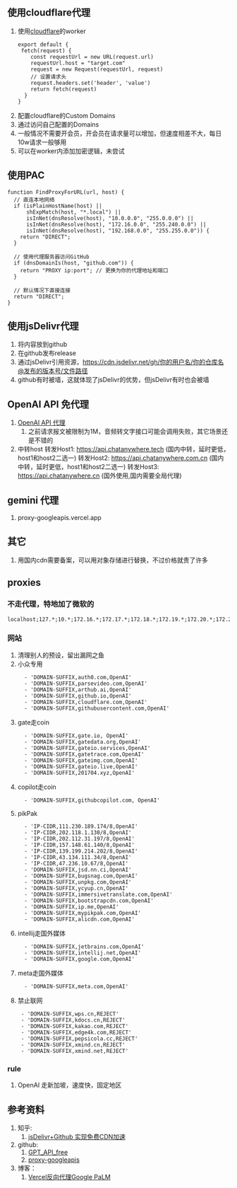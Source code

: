 ## 使用cloudflare代理
1. 使用[cloudflare](https://dash.cloudflare.com/login)的worker
   ```
   export default {
    fetch(request) {
       const requestUrl = new URL(request.url)
       requestUrl.host = "target.com"
       request = new Request(requestUrl, request)
       // 设置请求头
       request.headers.set('header', 'value')
       return fetch(request)
     }
   }
   ```
2. 配置cloudflare的Custom Domains
3. 通过访问自己配置的Domains
4. 一般情况不需要开会员，开会员在请求量可以增加，但速度相差不大，每日10w请求一般够用
5. 可以在worker内添加加密逻辑，未尝试

## 使用PAC
   ```
   function FindProxyForURL(url, host) {
     // 直连本地网络
     if (isPlainHostName(host) ||
         shExpMatch(host, "*.local") ||
         isInNet(dnsResolve(host), "10.0.0.0", "255.0.0.0") ||
         isInNet(dnsResolve(host), "172.16.0.0", "255.240.0.0") ||
         isInNet(dnsResolve(host), "192.168.0.0", "255.255.0.0")) {
       return "DIRECT";
     }
   
     // 使用代理服务器访问GitHub
     if (dnsDomainIs(host, "github.com")) {
       return "PROXY ip:port"; // 更换为你的代理地址和端口
     }
   
     // 默认情况下直接连接
     return "DIRECT";
   }
   ```

## 使用jsDelivr代理
1. 将内容放到github
2. 在github发布release
3. 通过jsDelivr引用资源，https://cdn.jsdelivr.net/gh/你的用户名/你的仓库名@发布的版本号/文件路径
4. github有时被墙，这就体现了jsDelivr的优势，但jsDelivr有时也会被墙

## OpenAI API 免代理
1. [OpenAI API 代理](https://www.openai-proxy.com/)
   1. 之前请求报文被限制为1M，音频转文字接口可能会调用失败，其它场景还是不错的
2. 中转host
   转发Host1: https://api.chatanywhere.tech (国内中转，延时更低，host1和host2二选一)
   转发Host2: https://api.chatanywhere.com.cn (国内中转，延时更低，host1和host2二选一)
   转发Host3: https://api.chatanywhere.cn (国外使用,国内需要全局代理)

## gemini 代理
1. proxy-googleapis.vercel.app

## 其它
1. 用国内cdn需要备案，可以用对象存储进行替换，不过价格就贵了许多

## proxies
### 不走代理，特地加了微软的
```
localhost;127.*;10.*;172.16.*;172.17.*;172.18.*;172.19.*;172.20.*;172.21.*;172.22.*;172.23.*;172.24.*;172.25.*;172.26.*;172.27.*;172.28.*;172.29.*;172.30.*;172.31.*;192.168.*;221.194.*
```

### 网站
1. 清理别人的预设，留出漏网之鱼
2. 小众专用
   ```
     - 'DOMAIN-SUFFIX,auth0.com,OpenAI'
     - 'DOMAIN-SUFFIX,parsevideo.com,OpenAI'
     - 'DOMAIN-SUFFIX,arthub.ai,OpenAI'
     - 'DOMAIN-SUFFIX,github.io,OpenAI'
     - 'DOMAIN-SUFFIX,cloudflare.com,OpenAI'
     - 'DOMAIN-SUFFIX,githubusercontent.com,OpenAI'
   ```
3. gate走coin
   ```
     - 'DOMAIN-SUFFIX,gate.io, OpenAI'
     - 'DOMAIN-SUFFIX,gatedata.org,OpenAI'
     - 'DOMAIN-SUFFIX,gateio.services,OpenAI'
     - 'DOMAIN-SUFFIX,gatetrace.com,OpenAI'
     - 'DOMAIN-SUFFIX,gateimg.com,OpenAI'
     - 'DOMAIN-SUFFIX,gateio.live,OpenAI'
     - 'DOMAIN-SUFFIX,201704.xyz,OpenAI'
   ```
4. copilot走coin
   ```
     - 'DOMAIN-SUFFIX,githubcopilot.com, OpenAI'
   ```
5. pikPak
   ```
     - 'IP-CIDR,111.230.189.174/8,OpenAI'
     - 'IP-CIDR,202.118.1.130/8,OpenAI'
     - 'IP-CIDR,202.112.31.197/8,OpenAI'
     - 'IP-CIDR,157.148.61.140/8,OpenAI'
     - 'IP-CIDR,139.199.214.202/8,OpenAI'
     - 'IP-CIDR,43.134.111.34/8,OpenAI'
     - 'IP-CIDR,47.236.10.67/8,OpenAI'
     - 'DOMAIN-SUFFIX,jsd.nn.ci,OpenAI'
     - 'DOMAIN-SUFFIX,bugsnag.com,OpenAI'
     - 'DOMAIN-SUFFIX,unpkg.com,OpenAI'
     - 'DOMAIN-SUFFIX,ycyup.cn,OpenAI'
     - 'DOMAIN-SUFFIX,immersivetranslate.com,OpenAI'
     - 'DOMAIN-SUFFIX,bootstrapcdn.com,OpenAI'
     - 'DOMAIN-SUFFIX,ip.me,OpenAI'
     - 'DOMAIN-SUFFIX,mypikpak.com,OpenAI'
     - 'DOMAIN-SUFFIX,alicdn.com,OpenAI'
   ```
6. intellij走国外媒体
   ```
     - 'DOMAIN-SUFFIX,jetbrains.com,OpenAI'
     - 'DOMAIN-SUFFIX,intellij.net,OpenAI'
     - 'DOMAIN-SUFFIX,google.com,OpenAI'
   ```
7. meta走国外媒体
   ```
     - 'DOMAIN-SUFFIX,meta.com,OpenAI'
   ```
8. 禁止联网
   ```
    - 'DOMAIN-SUFFIX,wps.cn,REJECT'
    - 'DOMAIN-SUFFIX,kdocs.cn,REJECT'
    - 'DOMAIN-SUFFIX,kakao.com,REJECT'
    - 'DOMAIN-SUFFIX,edge4k.com,REJECT'
    - 'DOMAIN-SUFFIX,pepsicola.cc,REJECT'
    - 'DOMAIN-SUFFIX,xmind.cn,REJECT'
    - 'DOMAIN-SUFFIX,xmind.net,REJECT'
   ```

### rule
1. OpenAI 走新加坡，速度快，固定地区

## 参考资料
1. 知乎:
    1. [jsDelivr+Github 实现免费CDN加速](https://zhuanlan.zhihu.com/p/346643522)
2. github:
   1. [GPT_API_free](https://github.com/chatanywhere/GPT_API_free)
   2. [proxy-googleapis](https://github.com/githcc/proxy-googleapis)
3. 博客：
   1. [Vercel反向代理Google PaLM](https://simonmy.com/posts/%E4%BD%BF%E7%94%A8vercel%E5%8F%8D%E5%90%91%E4%BB%A3%E7%90%86google-palm-api.html)